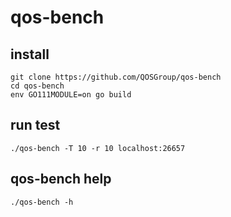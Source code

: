 # qos-bench
## install
```
git clone https://github.com/QOSGroup/qos-bench
cd qos-bench
env GO111MODULE=on go build
```

## run test
```
./qos-bench -T 10 -r 10 localhost:26657
```

## qos-bench help
```
./qos-bench -h
```
